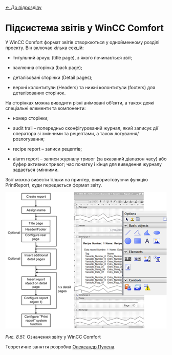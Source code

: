 [<- До підрозділу](README.md)

# Підсистема звітів у WinCC Comfort

У WinCC Comfort формат звітів створюються у однойменному розділі проекту. Він включає кілька секцій:

- титульний аркуш (title page), з якого починається звіт;

- заключна сторінка (back page);

- деталізовані сторінки (Detail pages);

- верхні колонтитули (Headers) та нижні колонтитули (footers) для деталізованих сторінок.

На сторінках можна виводити різні анімовані об’єкти, а також деякі спеціальні елементи та компоненти: 

- номер сторінки;

- audit trail – попередньо сконфігурований журнал, який записує дії оператора зі змінними та рецептами, а також логування/розлогування;

- recipe report – записи рецептів;

- alarm report – записи журналу тривог (за вказаний діапазон часу) або буфер активних тривог; час початку і кінця для виведення журналу задається змінними. 

Звіт можна вивести тільки на принтер, використовуючи функцію PrintReport, куди передається формат звіту. 

<a href="media8/8_51.png" target="_blank"><img src="media/8_51.png"/></a> 

*Рис. 8.51.* Означення звіту у WinCC Comfort

Теоретичне заняття розробив [Олександр Пупена](https://github.com/pupenasan). 